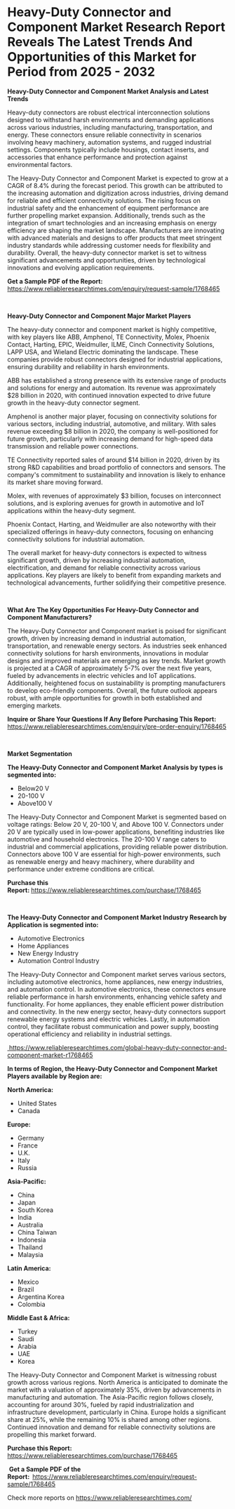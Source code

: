 <p><h1>Heavy-Duty Connector and Component Market Research Report Reveals The Latest Trends And Opportunities of this Market for Period from 2025 - 2032</h1></p><p><strong>Heavy-Duty Connector and Component Market Analysis and Latest Trends</strong></p>
<p><p>Heavy-duty connectors are robust electrical interconnection solutions designed to withstand harsh environments and demanding applications across various industries, including manufacturing, transportation, and energy. These connectors ensure reliable connectivity in scenarios involving heavy machinery, automation systems, and rugged industrial settings. Components typically include housings, contact inserts, and accessories that enhance performance and protection against environmental factors.</p><p>The Heavy-Duty Connector and Component Market is expected to grow at a CAGR of 8.4% during the forecast period. This growth can be attributed to the increasing automation and digitization across industries, driving demand for reliable and efficient connectivity solutions. The rising focus on industrial safety and the enhancement of equipment performance are further propelling market expansion. Additionally, trends such as the integration of smart technologies and an increasing emphasis on energy efficiency are shaping the market landscape. Manufacturers are innovating with advanced materials and designs to offer products that meet stringent industry standards while addressing customer needs for flexibility and durability. Overall, the heavy-duty connector market is set to witness significant advancements and opportunities, driven by technological innovations and evolving application requirements.</p></p>
<p><strong>Get a Sample PDF of the Report:&nbsp;</strong> <a href="https://www.reliableresearchtimes.com/enquiry/request-sample/1768465?utm_campaign=2277&utm_medium=2&utm_source=Github&utm_content=ia&utm_term=13022025&utm_id=heavy-duty-connector-and-component">https://www.reliableresearchtimes.com/enquiry/request-sample/1768465</a></p>
<p>&nbsp;</p>
<p><strong>Heavy-Duty Connector and Component Major Market Players</strong></p>
<p><p>The heavy-duty connector and component market is highly competitive, with key players like ABB, Amphenol, TE Connectivity, Molex, Phoenix Contact, Harting, EPIC, Weidmuller, ILME, Cinch Connectivity Solutions, LAPP USA, and Wieland Electric dominating the landscape. These companies provide robust connectors designed for industrial applications, ensuring durability and reliability in harsh environments.</p><p>ABB has established a strong presence with its extensive range of products and solutions for energy and automation. Its revenue was approximately $28 billion in 2020, with continued innovation expected to drive future growth in the heavy-duty connector segment.</p><p>Amphenol is another major player, focusing on connectivity solutions for various sectors, including industrial, automotive, and military. With sales revenue exceeding $8 billion in 2020, the company is well-positioned for future growth, particularly with increasing demand for high-speed data transmission and reliable power connections.</p><p>TE Connectivity reported sales of around $14 billion in 2020, driven by its strong R&D capabilities and broad portfolio of connectors and sensors. The company's commitment to sustainability and innovation is likely to enhance its market share moving forward.</p><p>Molex, with revenues of approximately $3 billion, focuses on interconnect solutions, and is exploring avenues for growth in automotive and IoT applications within the heavy-duty segment.</p><p>Phoenix Contact, Harting, and Weidmuller are also noteworthy with their specialized offerings in heavy-duty connectors, focusing on enhancing connectivity solutions for industrial automation.</p><p>The overall market for heavy-duty connectors is expected to witness significant growth, driven by increasing industrial automation, electrification, and demand for reliable connectivity across various applications. Key players are likely to benefit from expanding markets and technological advancements, further solidifying their competitive presence.</p></p>
<p>&nbsp;</p>
<p><strong>What Are The Key Opportunities For Heavy-Duty Connector and Component Manufacturers?</strong></p>
<p><p>The Heavy-Duty Connector and Component market is poised for significant growth, driven by increasing demand in industrial automation, transportation, and renewable energy sectors. As industries seek enhanced connectivity solutions for harsh environments, innovations in modular designs and improved materials are emerging as key trends. Market growth is projected at a CAGR of approximately 5-7% over the next five years, fueled by advancements in electric vehicles and IoT applications. Additionally, heightened focus on sustainability is prompting manufacturers to develop eco-friendly components. Overall, the future outlook appears robust, with ample opportunities for growth in both established and emerging markets.</p></p>
<p><strong>Inquire or Share Your Questions If Any Before Purchasing This Report:</strong> <a href="https://www.reliableresearchtimes.com/enquiry/pre-order-enquiry/1768465?utm_campaign=2277&utm_medium=2&utm_source=Github&utm_content=ia&utm_term=13022025&utm_id=heavy-duty-connector-and-component">https://www.reliableresearchtimes.com/enquiry/pre-order-enquiry/1768465</a></p>
<p>&nbsp;</p>
<p><strong>Market Segmentation</strong></p>
<p><strong>The Heavy-Duty Connector and Component Market Analysis by types is segmented into:</strong></p>
<p><ul><li>Below20 V</li><li>20-100 V</li><li>Above100 V</li></ul></p>
<p><p>The Heavy-Duty Connector and Component Market is segmented based on voltage ratings: Below 20 V, 20-100 V, and Above 100 V. Connectors under 20 V are typically used in low-power applications, benefiting industries like automotive and household electronics. The 20-100 V range caters to industrial and commercial applications, providing reliable power distribution. Connectors above 100 V are essential for high-power environments, such as renewable energy and heavy machinery, where durability and performance under extreme conditions are critical.</p></p>
<p><strong>Purchase this Report:&nbsp;</strong><a href="https://www.reliableresearchtimes.com/purchase/1768465?utm_campaign=2277&utm_medium=2&utm_source=Github&utm_content=ia&utm_term=13022025&utm_id=heavy-duty-connector-and-component">https://www.reliableresearchtimes.com/purchase/1768465</a></p>
<p>&nbsp;</p>
<p><strong>The Heavy-Duty Connector and Component Market Industry Research by Application is segmented into:</strong></p>
<p><ul><li>Automotive Electronics</li><li>Home Appliances</li><li>New Energy Industry</li><li>Automation Control Industry</li></ul></p>
<p><p>The Heavy-Duty Connector and Component market serves various sectors, including automotive electronics, home appliances, new energy industries, and automation control. In automotive electronics, these connectors ensure reliable performance in harsh environments, enhancing vehicle safety and functionality. For home appliances, they enable efficient power distribution and connectivity. In the new energy sector, heavy-duty connectors support renewable energy systems and electric vehicles. Lastly, in automation control, they facilitate robust communication and power supply, boosting operational efficiency and reliability in industrial settings.</p></p>
<p><a href="https://www.reliableresearchtimes.com/global-heavy-duty-connector-and-component-market-r1768465?utm_campaign=2277&utm_medium=2&utm_source=Github&utm_content=ia&utm_term=13022025&utm_id=heavy-duty-connector-and-component">&nbsp;https://www.reliableresearchtimes.com/global-heavy-duty-connector-and-component-market-r1768465</a></p>
<p><strong>In terms of Region, the Heavy-Duty Connector and Component Market Players available by Region are:</strong></p>
<p>
    <p> <strong> North America: </strong>
        <ul>
            <li>United States</li>
            <li>Canada</li>
        </ul>
        </p> 
    <p> <strong> Europe: </strong>
        <ul>
            <li>Germany</li>
            <li>France</li>
            <li>U.K.</li>
            <li>Italy</li>
            <li>Russia</li>
        </ul>
        </p> 
    <p> <strong> Asia-Pacific: </strong>
        <ul>
            <li>China</li>
            <li>Japan</li>
            <li>South Korea</li>
            <li>India</li>
            <li>Australia</li>
            <li>China Taiwan</li>
            <li>Indonesia</li>
            <li>Thailand</li>
            <li>Malaysia</li>
        </ul>
        </p> 
    <p> <strong> Latin America: </strong>
        <ul>
            <li>Mexico</li>
            <li>Brazil</li>
            <li>Argentina Korea</li>
            <li>Colombia</li>
        </ul>
        </p> 
    <p> <strong> Middle East & Africa: </strong>
        <ul>
            <li>Turkey</li>
            <li>Saudi</li>
            <li>Arabia</li>
            <li>UAE</li>
            <li>Korea</li>
        </ul>
    </p>
    </p>
<p><p>The Heavy-Duty Connector and Component Market is witnessing robust growth across various regions. North America is anticipated to dominate the market with a valuation of approximately 35%, driven by advancements in manufacturing and automation. The Asia-Pacific region follows closely, accounting for around 30%, fueled by rapid industrialization and infrastructure development, particularly in China. Europe holds a significant share at 25%, while the remaining 10% is shared among other regions. Continued innovation and demand for reliable connectivity solutions are propelling this market forward.</p></p>
<p><strong>Purchase this Report: </strong><a href="https://www.reliableresearchtimes.com/purchase/1768465?utm_campaign=2277&utm_medium=2&utm_source=Github&utm_content=ia&utm_term=13022025&utm_id=heavy-duty-connector-and-component">https://www.reliableresearchtimes.com/purchase/1768465</a></p>
<p>&nbsp;<strong>Get a Sample PDF of the Report:&nbsp;&nbsp;</strong><a href="https://www.reliableresearchtimes.com/enquiry/request-sample/1768465?utm_campaign=2277&utm_medium=2&utm_source=Github&utm_content=ia&utm_term=13022025&utm_id=heavy-duty-connector-and-component">https://www.reliableresearchtimes.com/enquiry/request-sample/1768465</a></p>
<p><strong></strong></p>
<p>Check more reports on <a href="https://www.reliableresearchtimes.com/?utm_campaign=2277&utm_medium=2&utm_source=Github&utm_content=ia&utm_term=13022025&utm_id=heavy-duty-connector-and-component">https://www.reliableresearchtimes.com/</a></p>
